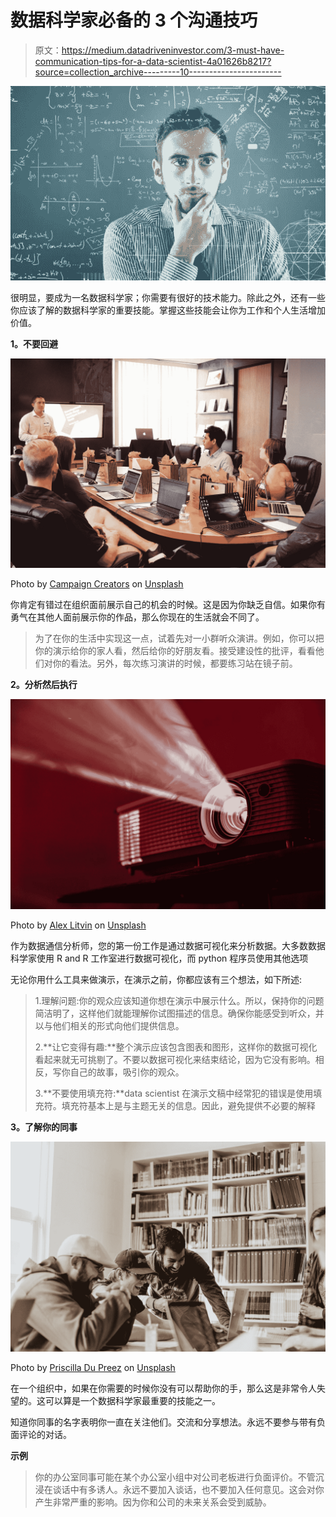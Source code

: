 # 数据科学家必备的 3 个沟通技巧

> 原文：<https://medium.datadriveninvestor.com/3-must-have-communication-tips-for-a-data-scientist-4a01626b8217?source=collection_archive---------10----------------------->

![](img/f22a7a6a8a4fab044ebd7a4d4a73b1b1.png)

很明显，要成为一名数据科学家；你需要有很好的技术能力。除此之外，还有一些你应该了解的数据科学家的重要技能。掌握这些技能会让你为工作和个人生活增加价值。

**1。不要回避**

![](img/52f9914c4234e165712710ecb2a0f225.png)

Photo by [Campaign Creators](https://unsplash.com/@campaign_creators?utm_source=medium&utm_medium=referral) on [Unsplash](https://unsplash.com?utm_source=medium&utm_medium=referral)

你肯定有错过在组织面前展示自己的机会的时候。这是因为你缺乏自信。如果你有勇气在其他人面前展示你的作品，那么你现在的生活就会不同了。

> 为了在你的生活中实现这一点，试着先对一小群听众演讲。例如，你可以把你的演示给你的家人看，然后给你的好朋友看。接受建设性的批评，看看他们对你的看法。另外，每次练习演讲的时候，都要练习站在镜子前。

**2。分析然后执行**

![](img/596ff0070b8ce89a4ee2d0bc8302a9c8.png)

Photo by [Alex Litvin](https://unsplash.com/@alexlitvin?utm_source=medium&utm_medium=referral) on [Unsplash](https://unsplash.com?utm_source=medium&utm_medium=referral)

作为数据通信分析师，您的第一份工作是通过数据可视化来分析数据。大多数数据科学家使用 R and R 工作室进行数据可视化，而 python 程序员使用其他选项

无论你用什么工具来做演示，在演示之前，你都应该有三个想法，如下所述:

> 1.理解问题:你的观众应该知道你想在演示中展示什么。所以，保持你的问题简洁明了，这样他们就能理解你试图描述的信息。确保你能感受到听众，并以与他们相关的形式向他们提供信息。
> 
> 2.**让它变得有趣:**整个演示应该包含图表和图形，这样你的数据可视化看起来就无可挑剔了。不要以数据可视化来结束结论，因为它没有影响。相反，写你自己的故事，吸引你的观众。
> 
> 3.**不要使用填充符:**data scientist 在演示文稿中经常犯的错误是使用填充符。填充符基本上是与主题无关的信息。因此，避免提供不必要的解释

**3。了解你的同事**

![](img/25f2a789db54a37b4e5f7face40f5497.png)

Photo by [Priscilla Du Preez](https://unsplash.com/@priscilladupreez?utm_source=medium&utm_medium=referral) on [Unsplash](https://unsplash.com?utm_source=medium&utm_medium=referral)

在一个组织中，如果在你需要的时候你没有可以帮助你的手，那么这是非常令人失望的。这可以算是一个数据科学家最重要的技能之一。

知道你同事的名字表明你一直在关注他们。交流和分享想法。永远不要参与带有负面评论的对话。

**示例**

> 你的办公室同事可能在某个办公室小组中对公司老板进行负面评价。不管沉浸在谈话中有多诱人。永远不要加入谈话，也不要加入任何意见。这会对你产生非常严重的影响。因为你和公司的未来关系会受到威胁。